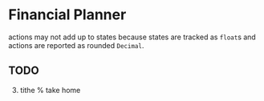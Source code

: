 # Financial Planner

actions may not add up to states because states are
tracked as `float`s and actions are reported as rounded
`Decimal`.

## TODO

3. tithe % take home
